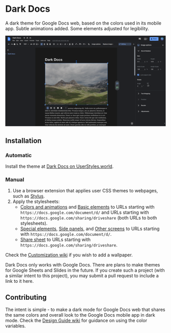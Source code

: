 # Dark Docs
A dark theme for Google Docs web, based on the colors used in its mobile app. Subtle animations added. Some elements adjusted for legibility. 

![](Screenshot_20220108_130113.png)

## Installation

### Automatic

Install the theme at [Dark Docs on UserStyles.world](https://userstyles.world/style/2597/dark-docs). 

### Manual 

1. Use a browser extension that applies user CSS themes to webpages, such as [Stylus](https://github.com/openstyles/stylus/).
2. Apply the stylesheets: 
	- [Colors and animations](colors-animations.css) and [Basic elements](basic-elements.css) to URLs starting with `https://docs.google.com/document/d/` and URLs starting with `https://docs.google.com/sharing/driveshare` (both URLs to both stylesheets). 
	- [Special elements](special-elements.css), [Side panels](side-panels.css), and [Other screens](other-screens.css) to URLs starting with `https://docs.google.com/document/d/`. 
	- [Share sheet](share-sheet.css) to URLs starting with `https://docs.google.com/sharing/driveshare`. 

Check the [Customization wiki](https://github.com/winghongchan/dark-docs/wiki/Customization) if you wish to add a wallpaper. 

Dark Docs only works with Google Docs. There are plans to make themes for Google Sheets and Slides in the future. If you create such a project (with a similar intent to this project), you may submit a pull request to include a link to it here.

## Contributing
The intent is simple - to make a dark mode for Google Docs web that shares the same colors and overall look to the Google Docs mobile app in dark mode. Check the [Design Guide wiki](https://github.com/winghongchan/dark-docs/wiki/Design-Guide) for guidance on using the color variables.

